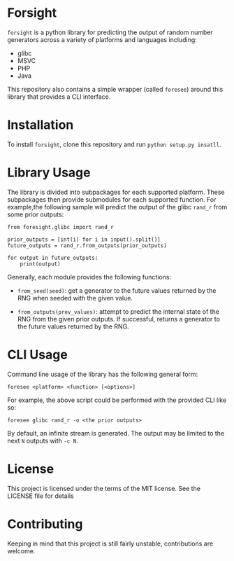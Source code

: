 
Forsight
========

`forsight` is a python library for predicting the output of random number
generators across a variety of platforms and languages including:

- glibc
- MSVC
- PHP
- Java

This repository also contains a simple wrapper (called `foresee`) around this
library that provides a CLI interface.

Installation
============

To install `forsight`, clone this repository and run `python setup.py insatll`.

Library Usage
=============

The library is divided into subpackages for each supported platform. These
subpackages then provide submodules for each supported function. For example,the
following sample will predict the output of the glibc `rand_r` from some
prior outputs:

    from foresight.glibc import rand_r

    prior_outputs = [int(i) for i in input().split()]
    future_outputs = rand_r.from_outputs(prior_outputs)

    for output in future_outputs:
        print(output)

Generally, each module provides the following functions:

- `from_seed(seed)`: get a generator to the future values returned by the RNG when
seeded with the given value.

- `from_outputs(prev_values)`: attempt to predict the internal state of the RNG from
the given prior outputs. If successful, returns a generator to the future values
returned by the RNG.

CLI Usage
=========

Command line usage of the library has the following general form:

    foresee <platform> <function> [<options>]

For example, the above script could be performed with the provided CLI like so:

    foresee glibc rand_r -o <the prior outputs>

By default, an infinite stream is generated. The output may be limited to the next
`N` outputs with `-c N`.

License
=======

This project is licensed under the terms of the MIT license. See the LICENSE file
for details

Contributing
============

Keeping in mind that this project is still fairly unstable, contributions are
welcome.
